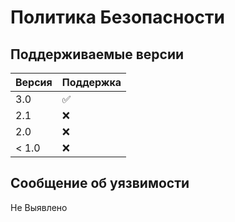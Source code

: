 # Политика Безопасности

## Поддерживаемые версии


|  Версия  | Поддержка          |
| -------  | ------------------ |
|   3.0    | :white_check_mark: |
|   2.1    | :x:                |
|   2.0    | :x:                |
| < 1.0    | :x:                |

## Сообщение об уязвимости

Не Выявлено
